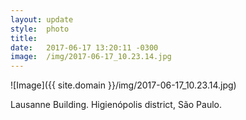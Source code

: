 ```yaml
---
layout: update
style:  photo
title:
date:   2017-06-17 13:20:11 -0300
image:  /img/2017-06-17_10.23.14.jpg
---
```


![Image]({{ site.domain }}/img/2017-06-17_10.23.14.jpg)

Lausanne Building. Higienópolis district, São Paulo.